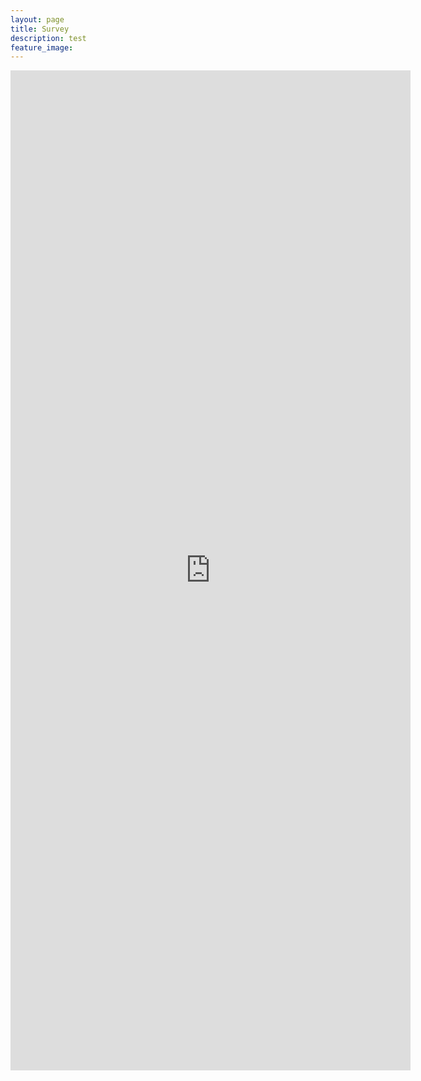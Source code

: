 ```yaml
---
layout: page
title: Survey
description: test
feature_image: 
---
```

<iframe src="https://docs.google.com/forms/d/e/1FAIpQLSfLnmUWK9ERI1TLGmdFpMFztG-79OAq3E5j99I2oP6RI6XNzA/viewform?embedded=true" width="640" height="1600" frameborder="0" marginheight="0" marginwidth="0">로드 중…</iframe>
